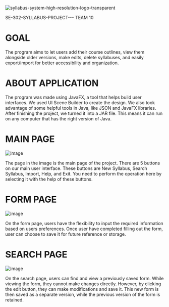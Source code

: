 ![syllabus-system-high-resolution-logo-transparent](https://github.com/egepelindag/SE-302-SYLLABUS-PROJECT---/assets/79408160/60b14b63-1e90-4ede-9ee7-9399d2f7589b)

 SE-302-SYLLABUS-PROJECT---
TEAM 10

# GOAL

The program aims to let users add their course outlines, view them alongside older versions, make edits, delete syllabuses, and easily export/import for better accessibility and organization.

# ABOUT APPLICATION

The program was made using JavaFX, a tool that helps build user interfaces. We used UI Scene Builder to create the design. We also took advantage of some helpful tools in Java, like JSON and JavaFX libraries. After finishing the project, we turned it into a JAR file. This means it can run on any computer that has the right version of Java.

# MAIN PAGE
![image](https://github.com/egepelindag/SE-302-SYLLABUS-PROJECT---/assets/128096833/d317bf76-7044-4858-89ce-ed604d682b18)

The page in the image is the main page of the project. There are 5 buttons on our main user interface. These buttons are New Syllabus, Search Syllabus, Import, Help, and Exit. You need to perform the operation here by selecting it with the help of these buttons.


# FORM PAGE
![image](https://github.com/egepelindag/SE-302-SYLLABUS-PROJECT---/assets/128096833/449a1417-274b-4b33-8e97-dc89a6e327a1)

On the form page, users have the flexibility to input the required information based on users preferences. Once user have completed filling out the form, user can choose to save it for future reference or storage.

# SEARCH PAGE
![image](https://github.com/egepelindag/SE-302-SYLLABUS-PROJECT---/assets/128096833/d37b8566-6568-4310-b899-cd4dd821ce67)

On the search page, users can find and view a previously saved form. While viewing the form, they cannot make changes directly. However, by clicking the edit button, they can make modifications and save it. This new form is then saved as a separate version, while the previous version of the form is retained.
